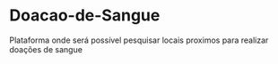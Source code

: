 # Doacao-de-Sangue

Plataforma onde será possível pesquisar locais proximos para realizar doações de sangue
